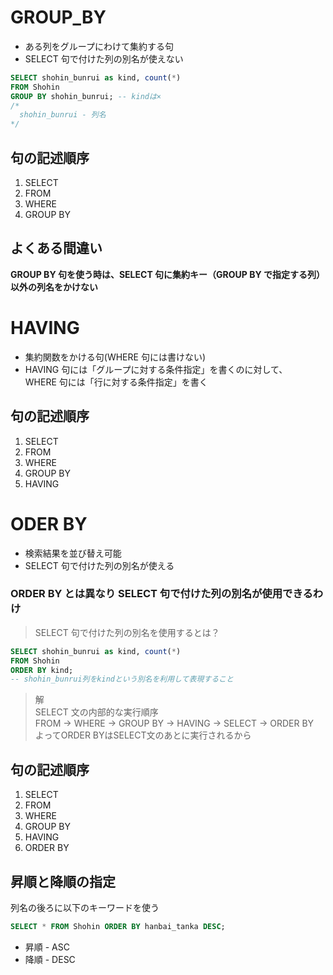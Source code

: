 # GROUP_BY

- ある列をグループにわけて集約する句
- SELECT 句で付けた列の別名が使えない

```sql
SELECT shohin_bunrui as kind, count(*)
FROM Shohin
GROUP BY shohin_bunrui; -- kindは×
/*
  shohin_bunrui - 列名
*/
```

## 句の記述順序

1. SELECT
2. FROM
3. WHERE
4. GROUP BY

## よくある間違い

**GROUP BY 句を使う時は、SELECT 句に集約キー（GROUP BY で指定する列）以外の列名をかけない**

# HAVING

- 集約関数をかける句(WHERE 句には書けない)
- HAVING 句には「グループに対する条件指定」を書くのに対して、<br>
  WHERE 句には「行に対する条件指定」を書く

## 句の記述順序

1. SELECT
2. FROM
3. WHERE
4. GROUP BY
5. HAVING

# ODER BY

- 検索結果を並び替え可能
- SELECT 句で付けた列の別名が使える

### ORDER BY とは異なり SELECT 句で付けた列の別名が使用できるわけ

> SELECT 句で付けた列の別名を使用するとは？

```sql
SELECT shohin_bunrui as kind, count(*)
FROM Shohin
ORDER BY kind;
-- shohin_bunrui列をkindという別名を利用して表現すること
```

> 解<br>
> SELECT 文の内部的な実行順序<br>
> FROM -> WHERE -> GROUP BY -> HAVING -> SELECT -> ORDER BY<br>
> よってORDER BYはSELECT文のあとに実行されるから


## 句の記述順序

1. SELECT
2. FROM
3. WHERE
4. GROUP BY
5. HAVING
6. ORDER BY

## 昇順と降順の指定

列名の後ろに以下のキーワードを使う

```sql
SELECT * FROM Shohin ORDER BY hanbai_tanka DESC;
```

- 昇順 - ASC
- 降順 - DESC
